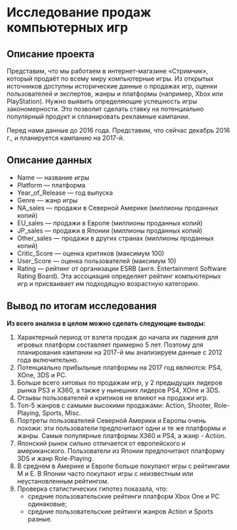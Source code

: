 # Исследование продаж компьютерных игр
## Описание проекта
Представим, что мы работаем в интернет-магазине «Стримчик», который продаёт по всему миру компьютерные игры. Из открытых источников доступны исторические данные о продажах игр, оценки пользователей и экспертов, жанры и платформы (например, Xbox или PlayStation). Нужно выявить определяющие успешность игры закономерности. Это позволит сделать ставку на потенциально популярный продукт и спланировать рекламные кампании.

Перед нами данные до 2016 года. Представим, что сейчас декабрь 2016 г., и планируется кампанию на 2017-й.

## Описание данных
- Name — название игры
- Platform — платформа
- Year_of_Release — год выпуска
- Genre — жанр игры
- NA_sales — продажи в Северной Америке (миллионы проданных копий)
- EU_sales — продажи в Европе (миллионы проданных копий)
- JP_sales — продажи в Японии (миллионы проданных копий)
- Other_sales — продажи в других странах (миллионы проданных копий)
- Critic_Score — оценка критиков (максимум 100)
- User_Score — оценка пользователей (максимум 10)
- Rating — рейтинг от организации ESRB (англ. Entertainment Software Rating Board). Эта ассоциация определяет рейтинг компьютерных игр и присваивает им подходящую возрастную категорию.

## Вывод по итогам исследования
**Из всего анализа в целом можно сделать следующие выводы:**
1. Характерный период от взлета продаж до начала их падения для игровых платформ составляет примерно 5 лет. Поэтому для планирования кампании на 2017-й мы анализируем данные с 2012 года включительно.
2. Потенциально прибыльные платформы на 2017 год являются: PS4, XOne, 3DS и PC.
3. Больше всего хитовых по продажам игр, у 2 предыдущих лидеров рынка PS3 и X360, а также у нынешних лидеров PS4, XOne и 3DS.
4. Отзывы пользователей и критиков не влияют на продажи игр.
5. Топ-5 жанров с самыми высокими продажами: Action, Shooter, Role-Playing, Sports, Misc.
6. Портреты пользователей Северной Америки и Европы очень похожи: эти пользователи предпочитают одни и те же платформы и жанры. Самые популярные платформы X360 и PS4, а жанр - Action.
7. Японский рынок сильно отличается от европейского и американского. Пользователи из Японии предпочитают платформу 3DS и жанр Role-Playing.
8. В среднем в Америке и Европе больше покупают игры с рейтингами M и E. В Японии часто покупают игры с неизвестным или неустановленным рейтингом.
9. Проверка статистических гипотез показала, что:
    - средние пользовательские рейтинги платформ Xbox One и PC одинаковые;
    - средние пользовательские рейтинги жанров Action и Sports разные.
